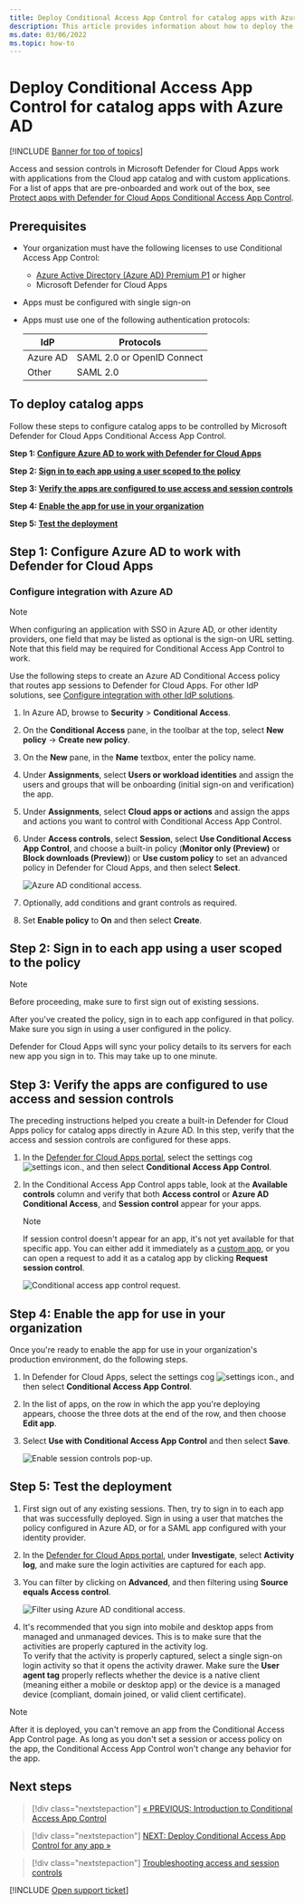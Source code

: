 ```yaml
---
title: Deploy Conditional Access App Control for catalog apps with Azure AD
description: This article provides information about how to deploy the Microsoft Defender for Cloud Apps Conditional Access App Control for catalog apps with Azure AD.
ms.date: 03/06/2022
ms.topic: how-to
---
```

# Deploy Conditional Access App Control for catalog apps with Azure AD

[!INCLUDE [Banner for top of topics](includes/banner.md)]

Access and session controls in Microsoft Defender for Cloud Apps work with applications from the Cloud app catalog and with custom applications. For a list of apps that are pre-onboarded and work out of the box, see [Protect apps with Defender for Cloud Apps Conditional Access App Control](proxy-intro-aad.md#pre-onboarded-apps).

## Prerequisites

- Your organization must have the following licenses to use Conditional Access App Control:

  - [Azure Active Directory (Azure AD) Premium P1](/azure/active-directory/fundamentals/license-users-groups) or higher
  - Microsoft Defender for Cloud Apps

- Apps must be configured with single sign-on
- Apps must use one of the following authentication protocols:

    |IdP|Protocols|
    |---|---|
    |Azure AD|SAML 2.0 or OpenID Connect|
    |Other|SAML 2.0|

## To deploy catalog apps

Follow these steps to configure catalog apps to be controlled by Microsoft Defender for Cloud Apps Conditional Access App Control.

**Step 1: [Configure Azure AD to work with Defender for Cloud Apps](#step-1-configure-azure-ad-to-work-with-defender-for-cloud-apps)**

**Step 2: [Sign in to each app using a user scoped to the policy](#sign-in-scoped)**

**Step 3: [Verify the apps are configured to use access and session controls](#portal)**

**Step 4: [Enable the app for use in your organization](#enable-app)**

**Step 5: [Test the deployment](#test)**

## Step 1: Configure Azure AD to work with Defender for Cloud Apps

### Configure integration with Azure AD

>[!NOTE]
>When configuring an application with SSO in Azure AD, or other identity providers, one field that may be listed as optional is the sign-on URL setting. Note that this field may be required for Conditional Access App Control to work.

Use the following steps to create an Azure AD Conditional Access policy that routes app sessions to Defender for Cloud Apps. For other IdP solutions, see [Configure integration with other IdP solutions](proxy-deployment-featured-idp.md).

1. In Azure AD, browse to **Security** > **Conditional Access**.

1. On the **Conditional Access** pane, in the toolbar at the top, select **New policy** -> **Create new policy**.

1. On the **New** pane, in the **Name** textbox, enter the policy name.

1. Under **Assignments**, select **Users or workload identities** and assign the users and groups that will be onboarding (initial sign-on and verification) the app.

1. Under **Assignments**, select **Cloud apps or actions** and assign the apps and actions you want to control with Conditional Access App Control.

1. Under **Access controls**, select **Session**, select **Use Conditional Access App Control**, and choose a built-in policy (**Monitor only (Preview)** or **Block downloads (Preview)**) or **Use custom policy** to set an advanced policy in Defender for Cloud Apps, and then select **Select**.

    ![Azure AD conditional access.](media/azure-ad-caac-policy.png)

1. Optionally, add conditions and grant controls as required.

1. Set **Enable policy** to **On** and then select **Create**.

## Step 2: Sign in to each app using a user scoped to the policy<a name="sign-in-scoped"></a>

> [!NOTE]
> Before proceeding, make sure to first sign out of existing sessions.

After you've created the policy, sign in to each app configured in that policy. Make sure you sign in using a user configured in the policy.

Defender for Cloud Apps will sync your policy details to its servers for each new app you sign in to. This may take up to one minute.

## Step 3: Verify the apps are configured to use access and session controls<a name="portal"></a>

The preceding instructions helped you create a built-in Defender for Cloud Apps policy for catalog apps directly in Azure AD. In this step, verify that the access and session controls are configured for these apps.

1. In the [Defender for Cloud Apps portal](https://portal.cloudappsecurity.com/), select the settings cog ![settings icon.](media/settings-icon.png "settings icon"), and then select **Conditional Access App Control**.

1. In the Conditional Access App Control apps table, look at the **Available controls** column and verify that both **Access control** or **Azure AD Conditional Access**, and **Session control** appear for your apps.

    > [!NOTE]
    > If session control doesn't appear for an app, it's not yet available for that specific app. You can either add it immediately as a [custom app](proxy-deployment-any-app.md), or you can open a request to add it as a catalog app by clicking **Request session control**.
    >
    >![Conditional access app control request.](media/caac-request.png)

## Step 4: Enable the app for use in your organization<a name="enable-app"></a>

Once you're ready to enable the app for use in your organization's production environment, do the following steps.

1. In Defender for Cloud Apps, select the settings cog ![settings icon.](media/settings-icon.png), and then select **Conditional Access App Control**.
1. In the list of apps, on the row in which the app you're deploying appears, choose the three dots at the end of the row, and then choose **Edit app**.
1. Select **Use with Conditional Access App Control** and then select **Save**.

    ![Enable session controls pop-up.](media/edit-app-enable-session-controls.png)

## Step 5: Test the deployment<a name="test"></a>

1. First sign out of any existing sessions. Then, try to sign in to each app that was successfully deployed. Sign in using a user that matches the policy configured in Azure AD, or for a SAML app configured with your identity provider.

1. In the [Defender for Cloud Apps portal](https://portal.cloudappsecurity.com/), under **Investigate**, select **Activity log**, and make sure the login activities are captured for each app.

1. You can filter by clicking on **Advanced**, and then filtering using **Source equals Access control**.

    ![Filter using Azure AD conditional access.](media/sso-logon.png)

1. It's recommended that you sign into mobile and desktop apps from managed and unmanaged devices. This is to make sure that the activities are properly captured in the activity log.  
To verify that the activity is properly captured, select a single sign-on login activity so that it opens the activity drawer. Make sure the **User agent tag** properly reflects whether the device is a native client (meaning either a mobile or desktop app) or the device is a managed device (compliant, domain joined, or valid client certificate).

> [!NOTE]
> After it is deployed, you can't remove an app from the Conditional Access App Control page. As long as you don't set a session or access policy on the app, the Conditional Access App Control won't change any behavior for the app.

## Next steps

> [!div class="nextstepaction"]
> [« PREVIOUS: Introduction to Conditional Access App Control](proxy-intro-aad.md)

> [!div class="nextstepaction"]
> [NEXT: Deploy Conditional Access App Control for any app »](proxy-deployment-any-app.md)

> [!div class="nextstepaction"]
> [Troubleshooting access and session controls](troubleshooting-proxy.md)

[!INCLUDE [Open support ticket](includes/support.md)]
